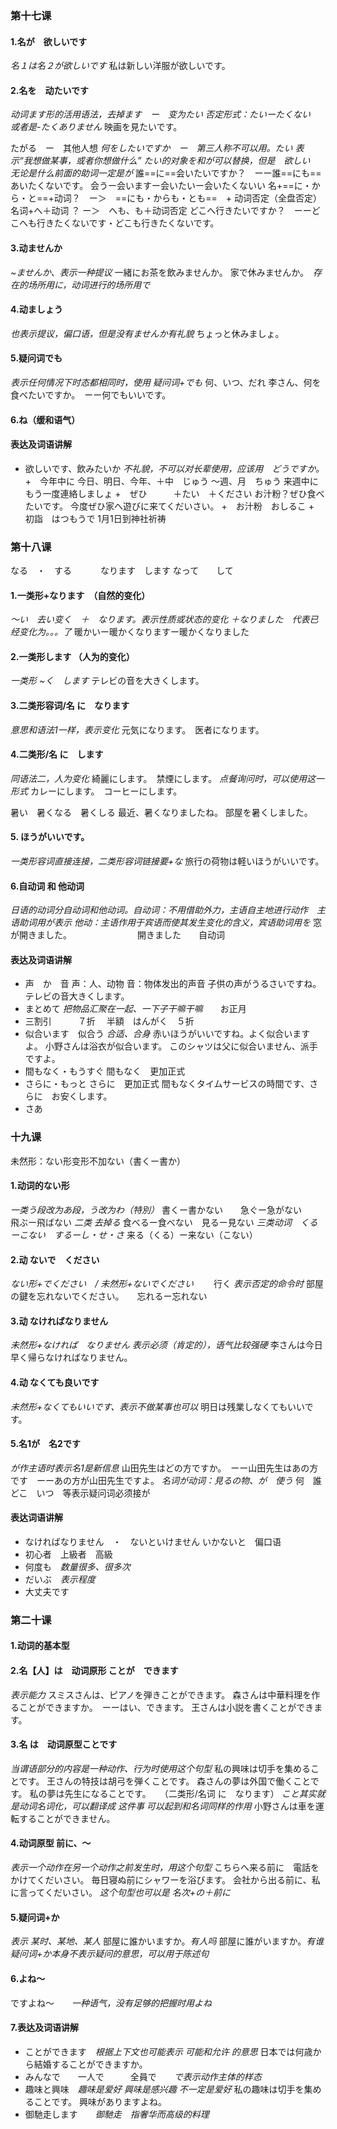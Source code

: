 ### 第十七课
#### 1.名が　欲しいです
*名１は名２が欲しいです*
私は新しい洋服が欲しいです。
#### 2.名を　动たいです
*动词ます形的活用语法，去掉ます　ー　变为たい
否定形式：たいーたくない　或者是-たくありません*
映画を見たいです。

たがる　ー　其他人想
*何をしたいですか　ー　第三人称不可以用。たい 表示“我想做某事，或者你想做什么”*
*たい的对象を和が可以替换，但是　欲しい　无论是什么前面的助词一定是が*
誰==に==会いたいですか？　ーー誰==にも==あいたくないです。
会うー会いますー会いたいー会いたくないい
名+==に・から・と==+动词？　ー＞　==にも・からも・とも==　+ 动词否定（全盘否定）
名词+へ＋动词 ？ ー＞　へも、も＋动词否定
どこへ行きたいですか？　ーーどこへも行きたくないです・どこも行きたくないです。
#### 3.动ませんか
*~ませんか、表示一种提议*
一緒にお茶を飲みませんか。
家で休みませんか。　*存在的场所用に，动词进行的场所用で*
#### 4.动ましょう
*也表示提议，偏口语，但是没有ませんか有礼貌*
ちょっと休みましょ。
#### 5.疑问词でも
*表示任何情况下时态都相同时，使用 疑问词+でも*
何、いつ、だれ
李さん、何を食べたいですか。　ーー何でもいいです。
#### 6.ね（缓和语气）
#### 表达及词语讲解
+ 欲しいです、飲みたいか
*不礼貌，不可以对长辈使用，应该用　どうですか。*
+　今年中に
今日、明日、今年、＋中　じゅう
～週、月　ちゅう
来週中にもう一度連絡しましょ
+　ぜひ　　　＋たい　＋ください
お汁粉？ぜひ食べたいです。
今度ぜひ家へ遊びに来てくだいさい。
+　お汁粉　おしるこ
+　初詣　はつもうで
1月1日到神社祈祷

### 第十八课
なる　・　する　　　
なります　します
なって　　して
#### 1.一类形+なります　（自然的变化）
*～い　去い变く　＋　なります。表示性质或状态的变化
＋なりました　代表已经变化为。。。了*
暖かいー暖かくなりますー暖かくなりました
#### 2.一类形します   （人为的变化）
*一类形 ~く　します*
テレビの音を大きくします。
#### 3.二类形容词/名 に　なります
*意思和语法1一样，表示变化*
元気になります。　医者になります。
#### 4.二类形/名 に　します
*同语法二，人为变化*
綺麗にします。　禁煙にします。
*点餐询问时，可以使用这一形式*
カレーにします。　コーヒーにします。

暑い　暑くなる　暑くしる
最近、暑くなりましたね。
部屋を暑くしました。
#### 5. ほうがいいです。
*一类形容词直接连接，二类形容词链接要+な*
旅行の荷物は軽いほうがいいです。
#### 6.自动词 和 他动词
*日语的动词分自动词和他动词。自动词：不用借助外力，主语自主地进行动作　主语助词用が表示
他动：主语作用于宾语而使其发生变化的含义，宾语助词用を*
窓が開きました。　　　　　　　　開きました　　自动词
#### 表达及词语讲解
+ 声　か　音
声：人、动物  音：物体发出的声音
子供の声がうるさいですね。
テレビの音大きくします。
+ まとめて
*把物品汇聚在一起、一下子干嘛干嘛*　　お正月
+ 三割引　　　７折  　半額　はんがく　５折
+ 似合います　似合う
*合适、合身*
赤いほうがいいですね。よく似合いますよ。
小野さんは浴衣が似合います。
このシャツは父に似合いません、派手ですよ。
+ 間もなく・もうすぐ
間もなく　更加正式
+ さらに・もっと
さらに　更加正式
間もなくタイムサービスの時間です、さらに　お安くします。
+ さあ
### 十九课
未然形：ない形变形不加ない（書くー書か）
#### 1.动词的ない形
*一类う段改为あ段，う改为わ（特別）*
書くー書かない　　急ぐー急がない　　飛ぶー飛ばない
*二类 去掉る*
食べるー食べない　見るー見ない
*三类动词　くるーこない　するーし・せ・さ*
来る（くる）ー来ない（こない）
#### 2.动 ないで　ください
*ない形+でください　/  未然形+ないでください* 　　行く
*表示否定的命令时*
部屋の鍵を忘れないでください。　　忘れるー忘れない
#### 3.动 なければなりません
*未然形+なければ　なりません
表示必须（肯定的），语气比较强硬*
李さんは今日早く帰らなければなりません。
#### 4.动 なくても良いです
*未然形+なくてもいいです、表示不做某事也可以*
明日は残業しなくてもいいです。
#### 5.名1が　名2です
*が作主语时表示名1是新信息*
山田先生はどの方ですか。　ーー山田先生はあの方です　ーーあの方が山田先生ですよ。
*名词が动词：見るの物、が　使う*
何　誰　どこ　いつ　等表示疑问词必须接が
#### 表达词语讲解
+ なければなりません　・　ないといけません
いかないと　偏口语
+ 初心者　上級者　高級
+ 何度も　*数量很多、很多次*
+ だいぶ　*表示程度*
+ 大丈夫です
### 第二十课
#### 1.动词的基本型
#### 2.名【人】は　动词原形 ことが　できます
*表示能力*
スミスさんは、ピアノを弾きことができます。
森さんは中華料理を作ることができますか。　ーーはい、できます。
王さんは小説を書くことができます。
#### 3.名 は　动词原型ことです
*当谓语部分的内容是一种动作、行为时使用这个句型*
私の興味は切手を集めることです。
王さんの特技は胡弓を弾くことです。
森さんの夢は外国で働くことです。
私の夢は先生になることです。　　（二类形/名词 に　なります）
*こと其实就是动词名词化，可以翻译成 这件事
可以起到和名词同样的作用*
小野さんは車を運転することができません。
#### 4.动词原型 前に、～
*表示一个动作在另一个动作之前发生时，用这个句型*
こちらへ来る前に　電話をかけてくだいさい。
毎日寝ぬ前にシャワーを浴びます。
会社から出る前に、私に言ってくだいさい。
*这个句型也可以是 名次+の＋前に*
#### 5.疑问词+か
*表示 某时、某地、某人*
部屋に誰かいますか。*有人吗*
部屋に誰がいますか。*有谁*
*疑问词+か本身不表示疑问的意思，可以用于陈述句*
#### 6.よね～
ですよね～　　*一种语气，没有足够的把握时用よね*
#### 7.表达及词语讲解
+ ことができます　*根据上下文也可能表示 可能和允许 的意思*
日本では何歳から結婚することができますか。
+ みんなで　　一人で　　　全員で　　*で表示动作主体的样态*
+ 趣味と興味　*趣味是爱好   興味是感兴趣 不一定是爱好*
私の趣味は切手を集めることです。
興味がありますよね。
+ 御馳走します　　*御馳走　指奢华而高级的料理*